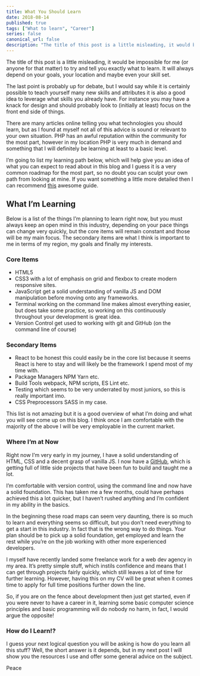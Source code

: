 ```yaml
---
title: What You Should Learn
date: 2018-08-14
published: true
tags: ["What to learn", "Career"]
series: false
canonical_url: false
description: "The title of this post is a little misleading, it would be impossible for me (or anyone for that matter) to try and tell you exactly what to learn. It will always depend on your goals, your location and maybe even your skill set."
---
```


The title of this post is a little misleading, it would be impossible for me (or anyone for that matter) to try and tell you exactly what to learn. It will always depend on your goals, your location and maybe even your skill set.

The last point is probably up for debate, but I would say while it is certainly possible to teach yourself many new skills and attributes it is also a good idea to leverage what skills you already have. For instance you may have a knack for design and should probably look to (initially at least) focus on the front end side of things.

There are many articles online telling you what technologies you should learn, but as I found at myself not all of this advice is sound or relevant to your own situation. PHP has an awful reputation within the community for the most part, however in my location PHP is very much in demand and something that I will definitely be learning at least to a basic level.

I’m going to list my learning path below, which will help give you an idea of what you can expect to read about in this blog and I guess it is a very common roadmap for the most part, so no doubt you can sculpt your own path from looking at mine. If you want something a little more detailed then I can recommend [this](https://github.com/kamranahmedse/developer-roadmap) awesome guide.

## What I’m Learning

Below is a list of the things I’m planning to learn right now, but you must always keep an open mind in this industry, depending on your pace things can change very quickly, but the core items will remain constant and those will be my main focus. The secondary items are what I think is important to me in terms of my region, my goals and finally my interests.

### Core Items

- HTML5
- CSS3 with a lot of emphasis on grid and flexbox to create modern responsive sites.
- JavaScript get a solid understanding of vanilla JS and DOM manipulation before moving onto any frameworks.
- Terminal working on the command line makes almost everything easier, but does take some practice, so working on this continuously throughout your development is great idea.
- Version Control get used to working with git and GitHub (on the command line of course)

### Secondary Items

- React to be honest this could easily be in the core list because it seems React is here to stay and will likely be the framework I spend most of my time with.
- Package Managers NPM Yarn etc.
- Build Tools webpack, NPM scripts, ES Lint etc.
- Testing which seems to be very underrated by most juniors, so this is really important imo.
- CSS Preprocessors SASS in my case.

This list is not amazing but it is a good overview of what I’m doing and what you will see come up on this blog. I think once I am comfortable with the majority of the above I will be very employable in the current market.

### Where I’m at Now

Right now I’m very early in my journey, I have a solid understanding of HTML, CSS and a decent grasp of vanilla JS. I now have a [GitHub](https://github.com/shan5742), which is getting full of little side projects that have been fun to build and taught me a lot.

I’m comfortable with version control, using the command line and now have a solid foundation. This has taken me a few months, could have perhaps achieved this a lot quicker, but I haven’t rushed anything and I’m confident in my ability in the basics.

In the beginning these road maps can seem very daunting, there is so much to learn and everything seems so difficult, but you don’t need everything to get a start in this industry. In fact that is the wrong way to do things. Your plan should be to pick up a solid foundation, get employed and learn the rest while you’re on the job working with other more experienced developers.

I myself have recently landed some freelance work for a web dev agency in my area. It’s pretty simple stuff, which instils confidence and means that I can get through projects fairly quickly, which still leaves a lot of time for further learning. However, having this on my CV will be great when it comes time to apply for full time positions further down the line.

So, if you are on the fence about development then just get started, even if you were never to have a career in it, learning some basic computer science principles and basic programming will do nobody no harm, in fact, I would argue the opposite!

### How do I Learn!?

I guess your next logical question you will be asking is how do you learn all this stuff? Well, the short answer is it depends, but in my next post I will show you the resources I use and offer some general advice on the subject.

Peace
